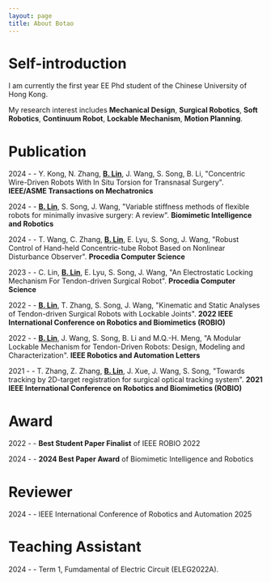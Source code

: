 ```yaml
---
layout: page
title: About Botao
---
```

# Self-introduction
I am currently the first year EE Phd student of the Chinese University of Hong Kong.

My research interest includes **Mechanical Design**, **Surgical Robotics**, **Soft Robotics**, **Continuum Robot**, **Lockable Mechanism**, **Motion Planning**.

# Publication
2024 \- \- Y. Kong, N. Zhang, **<u>B. Lin</u>**, J. Wang, S. Song, B. Li, "Concentric Wire-Driven Robots With In Situ Torsion for Transnasal Surgery". **IEEE/ASME Transactions on Mechatronics**

2024 \- \- **<u>B. Lin</u>**, S. Song, J. Wang, "Variable stiffness methods of flexible robots for minimally invasive surgery: A review". **Biomimetic Intelligence and Robotics**

2024 \- \- T. Wang, C. Zhang, **<u>B. Lin</u>**, E. Lyu, S. Song, J. Wang, "Robust Control of Hand-held Concentric-tube Robot Based on Nonlinear Disturbance Observer". **Procedia Computer Science**

2023 \- \- C. Lin, **<u>B. Lin</u>**, E. Lyu, S. Song, J. Wang, "An Electrostatic Locking Mechanism For Tendon-driven Surgical Robot". **Procedia Computer Science**

2022 \- \- **<u>B. Lin</u>**, T. Zhang, S. Song, J. Wang, "Kinematic and Static Analyses of Tendon-driven Surgical Robots with Lockable Joints". **2022 IEEE International Conference on Robotics and Biomimetics (ROBIO)**

2022 \- \- **<u>B. Lin</u>**, J. Wang, S. Song, B. Li and M.Q.-H. Meng, "A Modular Lockable Mechanism for Tendon-Driven Robots: Design, Modeling and Characterization". **IEEE Robotics and Automation Letters**

2021 \- \- T. Zhang, Z. Zhang, **<u>B. Lin</u>**, J. Xue, J. Wang, S. Song, "Towards tracking by 2D-target registration for surgical optical tracking system". **2021 IEEE International Conference on Robotics and Biomimetics (ROBIO)**

# Award
2022 \- \- **Best Student Paper Finalist** of IEEE ROBIO 2022 

2024 \- \- **2024 Best Paper Award** of Biomimetic Intelligence and Robotics

# Reviewer
2024 \- \- IEEE International Conference of Robotics and Automation 2025

# Teaching Assistant
2024 \- \- Term 1, Fumdamental of Electric Circuit (ELEG2022A).
